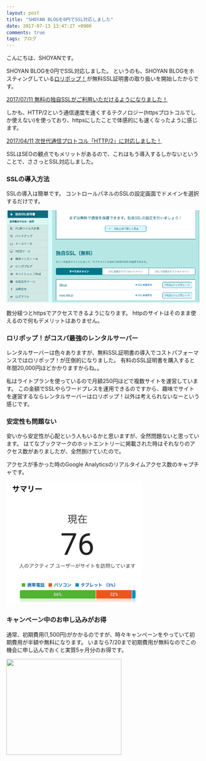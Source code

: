 ```yaml
---
layout: post
title: "SHOYAN BLOGを0円でSSL対応しました"
date: 2017-07-13 13:47:27 +0900
comments: true
tags: ブログ
---
```


こんにちは、SHOYANです。

SHOYAN BLOGを0円でSSL対応しました。
というのも、SHOYAN BLOGをホスティングしている<a href="https://px.a8.net/svt/ejp?a8mat=2TMZ7J+FNTINM+348+65MEA" target="_blank" rel="nofollow">ロリポップ！</a><img border="0" width="1" height="1" src="https://www19.a8.net/0.gif?a8mat=2TMZ7J+FNTINM+348+65MEA" alt="">が無料SSL証明書の取り扱いを開始したからです。

<a href="https://lolipop.jp/info/news/5759/" target="_blank">2017/07/11 無料の独自SSLがご利用いただけるようになりました！</a>

しかも、HTTP/2という通信速度を速くするテクノロジー(httpsプロトコルでしか使えない)を使っており、httpsにしたことで体感的にも速くなったように感じます。

<a href="https://lolipop.jp/info/news/5657/" target="_blank">2017/04/11 次世代通信プロトコル「HTTP/2」に対応しました！</a>

SSLはSEOの観点でもメリットがあるので、これはもう導入するしかないということで、ささっとSSL対応しました。

### SSLの導入方法

SSLの導入は簡単です。
コントロールパネルのSSLの設定画面でドメインを選択するだけです。

![リアルタイムアクセス](/images/2017-07-13-02.png)

数分経つとhttpsでアクセスできるようになります。
httpのサイトはそのまま使えるので何もデメリットはありません。

### ロリポップ！がコスパ最強のレンタルサーバー

レンタルサーバーは色々ありますが、無料SSL証明書の導入でコストパフォーマンスではロリポップ！が圧倒的になりました。
有料のSSL証明書を購入すると年間20,000円ほどかかりますからね。。

私はライトプランを使っているので月額250円ほどで複数サイトを運営しています。
この金額でSSLやらワードプレスを運用できるのですから、趣味でサイトを運営するならレンタルサーバーはロリポップ！以外は考えられないなーという感じです。

### 安定性も問題ない

安いから安定性が心配という人もいるかと思いますが、全然問題ないと思っています。
はてなブックマークのホットエントリーに掲載された時はそれなりのアクセス数がありましたが、全然捌けていたので。

アクセスが多かった時のGoogle Analyticsのリアルタイムアクセス数のキャプチャです。

![リアルタイムアクセス](/images/2017-07-13-01.png)

### キャンペーン中のお申し込みがお得

通常、初期費用(1,500円)がかかるのですが、時々キャンペーンをやっていて初期費用が半額や無料になります。
いまなら7/20まで初期費用が無料なのでこの機会に申し込んでおくと実質5ヶ月分のお得です。

<a href="https://px.a8.net/svt/ejp?a8mat=2TMZ7J+FNTINM+348+6H729" target="_blank" rel="nofollow">
<img border="0" width="300" height="250" alt="" src="https://www20.a8.net/svt/bgt?aid=170713279947&wid=001&eno=01&mid=s00000000404001088000&mc=1"></a>
<img border="0" width="1" height="1" src="https://www19.a8.net/0.gif?a8mat=2TMZ7J+FNTINM+348+6H729" alt="">
